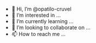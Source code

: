 - 👋 Hi, I’m @opatilo-cruvel
- 👀 I’m interested in ...
- 🌱 I’m currently learning ...
- 💞️ I’m looking to collaborate on ...
- 📫 How to reach me ...

<!---
opatilo-cruvel/opatilo-cruvel is a ✨ special ✨ repository because its `README.md` (this file) appears on your GitHub profile.
You can click the Preview link to take a look at your changes.
--->
